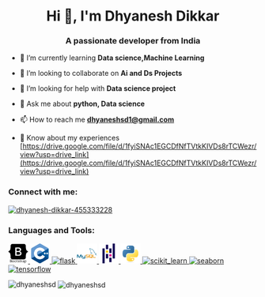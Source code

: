 <h1 align="center">Hi 👋, I'm Dhyanesh Dikkar</h1>
<h3 align="center">A passionate developer from India</h3>

- 🌱 I’m currently learning **Data science,Machine Learning**

- 👯 I’m looking to collaborate on **Ai and Ds Projects**

- 🤝 I’m looking for help with **Data science project**

- 💬 Ask me about **python, Data science**

- 📫 How to reach me **dhyaneshsd1@gmail.com**

- 📄 Know about my experiences [https://drive.google.com/file/d/1fyiSNAc1EGCDfNfTVtkKIVDs8rTCWezr/view?usp=drive_link](https://drive.google.com/file/d/1fyiSNAc1EGCDfNfTVtkKIVDs8rTCWezr/view?usp=drive_link)

<h3 align="left">Connect with me:</h3>
<p align="left">
<a href="https://linkedin.com/in/dhyanesh-dikkar-455333228" target="blank"><img align="center" src="https://raw.githubusercontent.com/rahuldkjain/github-profile-readme-generator/master/src/images/icons/Social/linked-in-alt.svg" alt="dhyanesh-dikkar-455333228" height="30" width="40" /></a>
</p>

<h3 align="left">Languages and Tools:</h3>
<p align="left"> <a href="https://getbootstrap.com" target="_blank" rel="noreferrer"> <img src="https://raw.githubusercontent.com/devicons/devicon/master/icons/bootstrap/bootstrap-plain-wordmark.svg" alt="bootstrap" width="40" height="40"/> </a> <a href="https://www.w3schools.com/cpp/" target="_blank" rel="noreferrer"> <img src="https://raw.githubusercontent.com/devicons/devicon/master/icons/cplusplus/cplusplus-original.svg" alt="cplusplus" width="40" height="40"/> </a> <a href="https://flask.palletsprojects.com/" target="_blank" rel="noreferrer"> <img src="https://www.vectorlogo.zone/logos/pocoo_flask/pocoo_flask-icon.svg" alt="flask" width="40" height="40"/> </a> <a href="https://www.mysql.com/" target="_blank" rel="noreferrer"> <img src="https://raw.githubusercontent.com/devicons/devicon/master/icons/mysql/mysql-original-wordmark.svg" alt="mysql" width="40" height="40"/> </a> <a href="https://pandas.pydata.org/" target="_blank" rel="noreferrer"> <img src="https://raw.githubusercontent.com/devicons/devicon/2ae2a900d2f041da66e950e4d48052658d850630/icons/pandas/pandas-original.svg" alt="pandas" width="40" height="40"/> </a> <a href="https://www.python.org" target="_blank" rel="noreferrer"> <img src="https://raw.githubusercontent.com/devicons/devicon/master/icons/python/python-original.svg" alt="python" width="40" height="40"/> </a> <a href="https://scikit-learn.org/" target="_blank" rel="noreferrer"> <img src="https://upload.wikimedia.org/wikipedia/commons/0/05/Scikit_learn_logo_small.svg" alt="scikit_learn" width="40" height="40"/> </a> <a href="https://seaborn.pydata.org/" target="_blank" rel="noreferrer"> <img src="https://seaborn.pydata.org/_images/logo-mark-lightbg.svg" alt="seaborn" width="40" height="40"/> </a> <a href="https://www.tensorflow.org" target="_blank" rel="noreferrer"> <img src="https://www.vectorlogo.zone/logos/tensorflow/tensorflow-icon.svg" alt="tensorflow" width="40" height="40"/> </a> </p>

<p><img align="left" src="https://github-readme-stats.vercel.app/api/top-langs?username=dhyaneshsd&show_icons=true&locale=en&layout=compact" alt="dhyaneshsd" /></p>

<p>&nbsp;<img align="center" src="https://github-readme-stats.vercel.app/api?username=dhyaneshsd&show_icons=true&locale=en" alt="dhyaneshsd" /></p>

